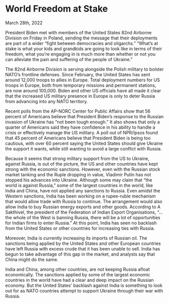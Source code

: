 # World Freedom at Stake

March 28th, 2022

President Biden met with members of the United States 82nd Airborne Division on Friday in Poland, sending the message that their deployments are part of a wider “fight between democracies and oligarchs.” “What’s at stake is what your kids and grandkids are going to look like in terms of their freedom, what you’re engaging in is much more than whether or not you can alleviate the pain and suffering of the people of Ukraine.”

The 82nd Airborne Division is serving alongside the Polish military to bolster NATO’s frontline defenses. Since February, the United States has sent around 12,000 troops to allies in Europe. Total deployment numbers for US troops in Europe, both from temporary missions and permanent stations, are now around 100,000. Biden and other US officials have all made it clear that the increased US military presence in Europe is only to deter Russia from advancing into any NATO territory.

Recent polls from the AP-NORC Center for Public Affairs show that 56 percent of Americans believe that President Biden’s response to the Russian invasion of Ukraine has “not been tough enough.” It also shows that only a quarter of Americans said they have confidence in his ability to handle a crisis or effectively manage the US military. A poll out of NPR/Ipsos found that 45 percent of Americans believe that President Biden is being too cautious, with over 60 percent saying the United States should give Ukraine the support it wants, while still wanting to avoid a large conflict with Russia.

Because it seems that strong military support from the US to Ukraine, against Russia, is out of the picture, the US and other countries have kept strong with the economic sanctions. However, even with the Russian stock market tanking and the Ruple dropping in value, Vladimir Putin has not stopped his advances into Ukraine.
Although some may claim that “the world is against Russia,” some of the largest countries in the world, like India and China, have not applied any sanctions to Russia. Even amidst the Western sanctions, India has been working on a rupee-ruble mechanism that would allow trade with Russia to continue. The arrangement would also allow India to buy Russian energy exports and other goods. According to A Sakthivel, the president of the Federation of Indian Export Organisations, “... the whole of the West is banning Russia, there will be a lot of opportunities for Indian firms to enter Russia.” At this point, India has seen no backlash from the United States or other countries for increasing ties with Russia.

Moreover, India is currently increasing its imports of Russian oil. The sanctions being applied by the United States and other European countries have left Russia with excess crude that it has been unable to sell. India has begun to take advantage of this gap in the market, and analysts say that China might do the same.

India and China, among other countries, are not keeping Russia afloat economically. The sanctions applied by some of the largest economic countries in the world have had a clear and deep impact on the Russian economy. But the United States' backlash against India is something to look out for as NATO countries attempt to support Ukraine through their war with Russia.
